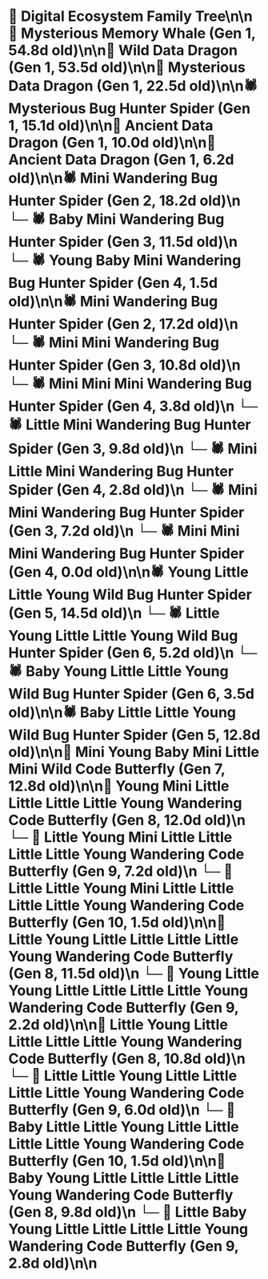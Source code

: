 # 🌳 Digital Ecosystem Family Tree\n\n🐋 Mysterious Memory Whale (Gen 1, 54.8d old)\n\n🐉 Wild Data Dragon (Gen 1, 53.5d old)\n\n🐉 Mysterious Data Dragon (Gen 1, 22.5d old)\n\n🕷️ Mysterious Bug Hunter Spider (Gen 1, 15.1d old)\n\n🐉 Ancient Data Dragon (Gen 1, 10.0d old)\n\n🐉 Ancient Data Dragon (Gen 1, 6.2d old)\n\n🕷️ Mini Wandering Bug Hunter Spider (Gen 2, 18.2d old)\n  └─ 🕷️ Baby Mini Wandering Bug Hunter Spider (Gen 3, 11.5d old)\n    └─ 🕷️ Young Baby Mini Wandering Bug Hunter Spider (Gen 4, 1.5d old)\n\n🕷️ Mini Wandering Bug Hunter Spider (Gen 2, 17.2d old)\n  └─ 🕷️ Mini Mini Wandering Bug Hunter Spider (Gen 3, 10.8d old)\n    └─ 🕷️ Mini Mini Mini Wandering Bug Hunter Spider (Gen 4, 3.8d old)\n  └─ 🕷️ Little Mini Wandering Bug Hunter Spider (Gen 3, 9.8d old)\n    └─ 🕷️ Mini Little Mini Wandering Bug Hunter Spider (Gen 4, 2.8d old)\n  └─ 🕷️ Mini Mini Wandering Bug Hunter Spider (Gen 3, 7.2d old)\n    └─ 🕷️ Mini Mini Mini Wandering Bug Hunter Spider (Gen 4, 0.0d old)\n\n🕷️ Young Little Little Young Wild Bug Hunter Spider (Gen 5, 14.5d old)\n  └─ 🕷️ Little Young Little Little Young Wild Bug Hunter Spider (Gen 6, 5.2d old)\n  └─ 🕷️ Baby Young Little Little Young Wild Bug Hunter Spider (Gen 6, 3.5d old)\n\n🕷️ Baby Little Little Young Wild Bug Hunter Spider (Gen 5, 12.8d old)\n\n🦋 Mini Young Baby Mini Little Mini Wild Code Butterfly (Gen 7, 12.8d old)\n\n🦋 Young Mini Little Little Little Little Young Wandering Code Butterfly (Gen 8, 12.0d old)\n  └─ 🦋 Little Young Mini Little Little Little Little Young Wandering Code Butterfly (Gen 9, 7.2d old)\n    └─ 🦋 Little Little Young Mini Little Little Little Little Young Wandering Code Butterfly (Gen 10, 1.5d old)\n\n🦋 Little Young Little Little Little Little Young Wandering Code Butterfly (Gen 8, 11.5d old)\n  └─ 🦋 Young Little Young Little Little Little Little Young Wandering Code Butterfly (Gen 9, 2.2d old)\n\n🦋 Little Young Little Little Little Little Young Wandering Code Butterfly (Gen 8, 10.8d old)\n  └─ 🦋 Little Little Young Little Little Little Little Young Wandering Code Butterfly (Gen 9, 6.0d old)\n    └─ 🦋 Baby Little Little Young Little Little Little Little Young Wandering Code Butterfly (Gen 10, 1.5d old)\n\n🦋 Baby Young Little Little Little Little Young Wandering Code Butterfly (Gen 8, 9.8d old)\n  └─ 🦋 Little Baby Young Little Little Little Little Young Wandering Code Butterfly (Gen 9, 2.8d old)\n\n